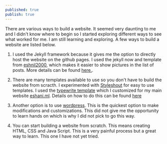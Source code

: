 ```yaml
---
published: true
publish: true
---
```

There are various ways to build a website. It seemed very daunting to me and I didn't know where to begin so I started exploring different ways to see what worked for me.  I am still learning and exploring. A few ways to build a website are listed below.

1. I used the Jekyll framework because it gives me the option to directly host the website on the github pages. I used the jekyll now and template from [eshnil2000](https://github.com/eshnil2000/mm-github-pages-starter), which makes it easier to show pictures in the list of posts. More details can be found [here.](https://blog.eshani.ml/github-website/).

2. There are many templates available to use so you don't have to build the website from scracth. I experimented with [Styleshout](https://www.styleshout.com/) for easy to use templates. I used the [typewrite template](https://www.styleshout.com/free-templates/typerite/) which I customized for my main website [eshani.ml](http://www.eshani.ml/). Details on how to do this can be found [here](https://blog.eshani.ml/building-website-using-typerite-template/)

3. Another option is to use [wordpress](https://wordpress.com/). This is the quickest option to make modifications and customizations. This did not give me the opportunity to learn hands on which is why I did not pick to go this way. 

4. You can start building a website from scratch. This means creating HTML, CSS and Java Script. This is a very painful process but a great way to learn. This one I have not yet tried.
